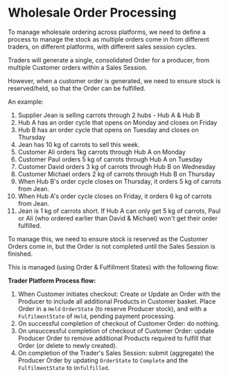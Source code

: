 # Wholesale Order Processing

To manage wholesale ordering across platforms, we need to define a process to manage the stock as multiple orders come in from different traders, on different platforms, with different sales session cycles.

Traders will generate a single, consolidated Order for a producer, from multiple Customer orders within a Sales Session.

However, when a customer order is generated, we need to ensure stock is reserved/held, so that the Order can be fulfilled.

An example:

1. Supplier Jean is selling carrots through 2 hubs - Hub A & Hub B
2. Hub A has an order cycle that opens on Monday and closes on Friday
3. Hub B has an order cycle that opens on Tuesday and closes on Thursday
4. Jean has 10 kg of carrots to sell this week.
5. Customer Ali orders 1kg carrots through Hub A on Monday
6. Customer Paul orders 5 kg of carrots through Hub A on Tuesday
7. Customer David orders 3 kg of carrots through Hub B on Wednesday
8. Customer Michael orders 2 kg of carrots through Hub B on Thursday
9. When Hub B's order cycle closes on Thursday, it orders 5 kg of carrots from Jean.
10. When Hub A's order cycle closes on Friday, it orders 6 kg of carrots from Jean.
11. Jean is 1 kg of carrots short. If Hub A can only get 5 kg of carrots, Paul or Ali (who ordered earlier than David & Michael) won't get their order fulfilled.

To manage this, we need to ensure stock is reserved as the Customer Orders come in, but the Order is not completed until the Sales Session is finished.

This is managed (using Order & Fulfillment States) with the following flow:

**Trader Platform Process flow:**

1. When Customer initiates checkout: Create or Update an Order with the Producer to include all additional Products in Customer basket. Place Order in a `Held` `OrderState` (to reserve Producer stock), and with a `FulfilmentState` of `Held`, pending payment processing.
2. On successful completion of checkout of Customer Order: do nothing.
3. On unsuccessful completion of checkout of Customer Order: update Producer Order to remove additional Products required to fulfill that Order (or delete to newly created).
4. On completion of the Trader's Sales Session: submit (aggregate) the Producer Order by updating `OrderState` to `Complete` and the `FulfilmentState` to `Unfulfilled`.
